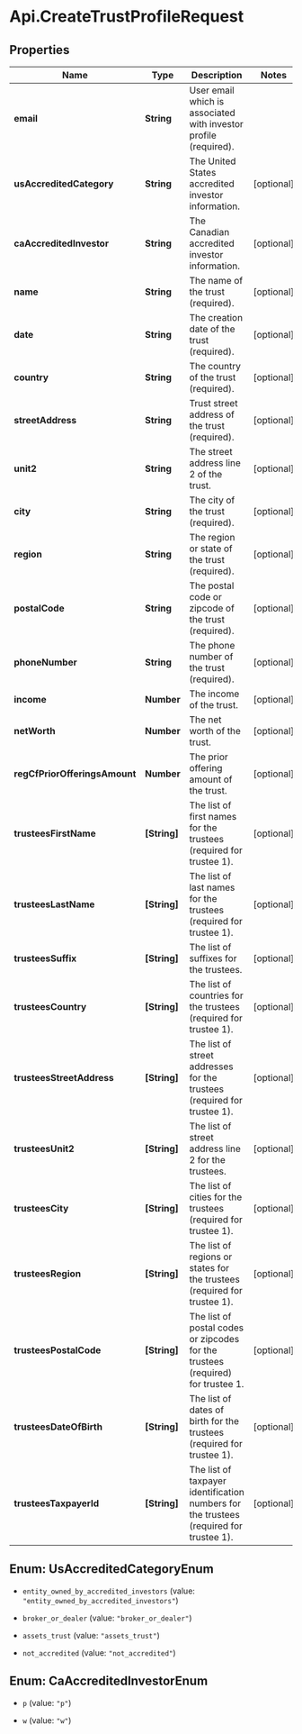 # Api.CreateTrustProfileRequest

## Properties

Name | Type | Description | Notes
------------ | ------------- | ------------- | -------------
**email** | **String** | User email which is associated with investor profile (required). | 
**usAccreditedCategory** | **String** | The United States accredited investor information. | [optional] 
**caAccreditedInvestor** | **String** | The Canadian accredited investor information. | [optional] 
**name** | **String** | The name of the trust (required). | [optional] 
**date** | **String** | The creation date of the trust (required). | [optional] 
**country** | **String** | The country of the trust (required). | [optional] 
**streetAddress** | **String** | Trust street address of the trust (required). | [optional] 
**unit2** | **String** | The street address line 2 of the trust. | [optional] 
**city** | **String** | The city of the trust (required). | [optional] 
**region** | **String** | The region or state of the trust (required). | [optional] 
**postalCode** | **String** | The postal code or zipcode of the trust (required). | [optional] 
**phoneNumber** | **String** | The phone number of the trust (required). | [optional] 
**income** | **Number** | The income of the trust. | [optional] 
**netWorth** | **Number** | The net worth of the trust. | [optional] 
**regCfPriorOfferingsAmount** | **Number** | The prior offering amount of the trust. | [optional] 
**trusteesFirstName** | **[String]** | The list of first names for the trustees (required for trustee 1). | [optional] 
**trusteesLastName** | **[String]** | The list of last names for the trustees (required for trustee 1). | [optional] 
**trusteesSuffix** | **[String]** | The list of suffixes for the trustees. | [optional] 
**trusteesCountry** | **[String]** | The list of countries for the trustees (required for trustee 1). | [optional] 
**trusteesStreetAddress** | **[String]** | The list of street addresses for the trustees (required for trustee 1). | [optional] 
**trusteesUnit2** | **[String]** | The list of street address line 2 for the trustees. | [optional] 
**trusteesCity** | **[String]** | The list of cities for the trustees (required for trustee 1). | [optional] 
**trusteesRegion** | **[String]** | The list of regions or states for the trustees (required for trustee 1). | [optional] 
**trusteesPostalCode** | **[String]** | The list of postal codes or zipcodes for the trustees (required) for trustee 1. | [optional] 
**trusteesDateOfBirth** | **[String]** | The list of dates of birth for the trustees (required for trustee 1). | [optional] 
**trusteesTaxpayerId** | **[String]** | The list of taxpayer identification numbers for the trustees (required for trustee 1). | [optional] 



## Enum: UsAccreditedCategoryEnum


* `entity_owned_by_accredited_investors` (value: `"entity_owned_by_accredited_investors"`)

* `broker_or_dealer` (value: `"broker_or_dealer"`)

* `assets_trust` (value: `"assets_trust"`)

* `not_accredited` (value: `"not_accredited"`)





## Enum: CaAccreditedInvestorEnum


* `p` (value: `"p"`)

* `w` (value: `"w"`)




